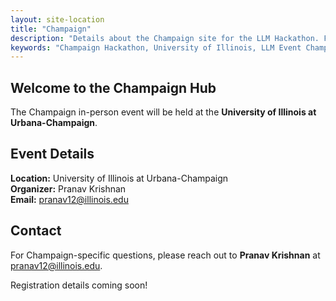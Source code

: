 ```yaml
---
layout: site-location
title: "Champaign"
description: "Details about the Champaign site for the LLM Hackathon. Find venue information, local schedule, and specific instructions for participants in Champaign."
keywords: "Champaign Hackathon, University of Illinois, LLM Event Champaign, In-person Hackathon Site"
---
```


## Welcome to the Champaign Hub

The Champaign in-person event will be held at the **University of Illinois at Urbana-Champaign**.

## Event Details

**Location:** University of Illinois at Urbana-Champaign  
**Organizer:** Pranav Krishnan  
**Email:** [pranav12@illinois.edu](mailto:pranav12@illinois.edu)

## Contact

For Champaign-specific questions, please reach out to **Pranav Krishnan** at [pranav12@illinois.edu](mailto:pranav12@illinois.edu).

Registration details coming soon!